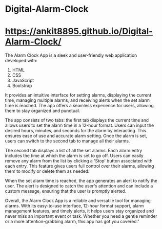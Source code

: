 # Digital-Alarm-Clock 

# https://ankit8895.github.io/Digital-Alarm-Clock/

The Alarm Clock App is a sleek and user-friendly web application developed with:

1. HTML
2. CSS
3. JavaScript
4. Bootstrap

It provides an intuitive interface for setting alarms, displaying the current time, managing multiple alarms, and receiving alerts when the set alarm time is reached. The app offers a seamless experience for users, allowing them to stay organized and punctual.

The app consists of two tabs: the first tab displays the current time and allows users to set the alarm time in a 12-hour format. Users can input the desired hours, minutes, and seconds for the alarm by interacting. This ensures ease of use and accurate alarm setting. Once the alarm is set, users can switch to the second tab to manage all their alarms.

The second tab displays a list of all the set alarms. Each alarm entry includes the time at which the alarm is set to go off. Users can easily remove any alarm from the list by clicking a 'Stop' button associated with each entry. This feature gives users full control over their alarms, allowing them to modify or delete them as needed.

When the set alarm time is reached, the app generates an alert to notify the user. The alert is designed to catch the user's attention and can include a custom message, ensuring that the user is promptly alerted.

Overall, the Alarm Clock App is a reliable and versatile tool for managing alarms. With its easy-to-use interface, 12-hour format support, alarm management features, and timely alerts, it helps users stay organized and never miss an important event or task. Whether you need a gentle reminder or a more attention-grabbing alarm, this app has got you covered."

